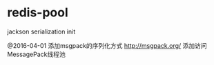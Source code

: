 # redis-pool
jackson serialization init

@2016-04-01
添加msgpack的序列化方式 
http://msgpack.org/
添加访问MessagePack线程池
